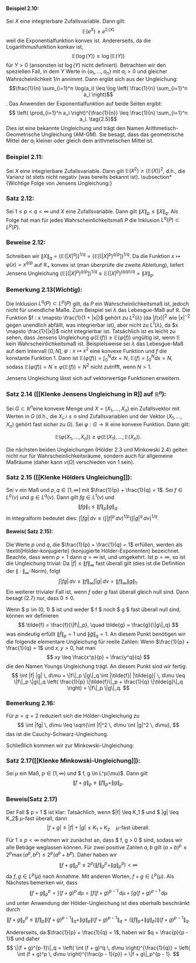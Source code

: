 #### Beispiel 2.10:
Sei $X$ eine integrierbare Zufallsvariable. Dann gilt: $$\mathbb{E}(e^X) \geq e^{\mathbb{E}(X)}$$ weil die Exponentialfunktion konvex ist. Andererseits, da die Logarithmusfunktion konkav ist, $$\mathbb{E}(\log(Y)) \leq \log(\mathbb{E}(Y)) \tag{2.4}$$  für $Y > 0$ (ansonsten ist $\log(Y)$ nicht definiert). Betrachten wir den speziellen Fall, in dem $Y$ Werte in $\{a_1, \dots, a_n\}$ mit $a_i > 0$ und gleicher Wahrscheinlichkeit $1/n$ annimmt. Dann ergibt sich aus der Ungleichung:  $$\frac{1}{n} \sum_{i=1}^n \log(a_i) \leq \log \left( \frac{1}{n} \sum_{i=1}^n a_i \right)$$. Das Anwenden der Exponentialfunktion auf beide Seiten ergibt: $$ \left( \prod_{i=1}^n a_i \right)^{\frac{1}{n}} \leq \frac{1}{n} \sum_{i=1}^n a_i. \tag{2.5}$$Dies ist eine bekannte Ungleichung und trägt den Namen Arithmetisch-Geometrische Ungleichung (AM-GM). Sie besagt, dass das geometrische Mittel der $a_i$ kleiner oder gleich dem arithmetischen Mittel ist. 
### Beispiel 2.11:

Sei $X$ eine integrierbare Zufallsvariable. Dann gilt $\mathbb{E}(X^2) \geq (\mathbb{E}(X))^2$, d.h., die Varianz ist stets nicht negativ (was bereits bekannt ist). \subsection*{Wichtige Folge von Jensens Ungleichung:} 

### Satz 2.12:

Sei $1 \leq p < q < \infty$ und $X$ eine Zufallsvariable. Dann gilt $\| X \|_p \leq \| X \|_q$. Als Folge hat man für jedes Wahrscheinlichkeitsmaß $P$ die Inklusion $L^q(P) \subset L^p(P)$. 

### Beweise 2.12:
 
 Schreiben wir $\| X \|_q = \left(\mathbb{E}(|X|^q)\right)^{1/q} = \left(\mathbb{E}\left[(|X|^p)^{q/p}\right]\right)^{1/q}$. Da die Funktion $x \mapsto \varphi(x) = x^{q/p}$ auf $\mathbb{R}_+$ konvex ist (man überprüfe die zweite Ableitung), liefert Jensens Ungleichung  $\left(\mathbb{E}\left[(|X|^p)^{q/p}\right]\right)^{1/q} \geq \mathbb{E}(|X|^p)^{(q/p)/q} = \| X \|_p$. 

### Bemerkung 2.13(*Wichtig*):

Die Inklusion $L^q(P) \subset L^p(P)$ gilt, da $P$ ein Wahrscheinlichkeitsmaß ist, jedoch nicht für unendliche Maße. Zum Beispiel sei $\lambda$ das Lebesgue-Maß auf $\mathbb{R}$. Die Funktion $f : x \mapsto \frac{1}{1 + |x|}$ gehört zu $L^2(\lambda)$ (da $|f(x)|^2$ wie $|x|^{-2}$ gegen unendlich abfällt, was integrierbar ist), aber nicht zu $L^1(\lambda)$, da $x \mapsto \frac{1}{|x|}$ nicht integrierbar ist. Tatsächlich ist es leicht zu sehen, dass Jensens Ungleichung $\varphi(\mathbb{E}(f)) \geq \mathbb{E}(\varphi(f))$ ungültig ist, wenn $\mathbb{E}$ kein Wahrscheinlichkeitsmaß ist. Beispielsweise sei $\lambda$ das Lebesgue-Maß auf dem Intervall $[0, N]$, $\varphi : x \mapsto x^2$ eine konvexe Funktion und $f$ die konstante Funktion $1$. Dann ist $\mathbb{E}(\varphi(f)) = \int_0^N dx = N$, $\mathbb{E}(f) = \int_0^N dx = N$, sodass $\mathbb{E}(\varphi(f)) = N \geq \varphi(\mathbb{E}(f)) = N^2$ nicht zutrifft, wenn $N > 1$.

Jensens Ungleichung lässt sich auf vektorwertige Funktionen erweitern.

### Satz 2.14 ([[Klenke Jensens Ungleichung in R]] auf $\mathbb{R}^n$):

Sei $G \subset \mathbb{R}^n$eine konvexe Menge und $X = (X_1, \dots, X_n)$ ein Zufallsvektor mit Werten in $G$ (d.h., die $X_i; i \leq n$ sind Zufallsvariablen und der Vektor $(X_1, \dots, X_n)$ gehört fast sicher zu $G$). Sei $\varphi: G \to \mathbb{R}$ eine konvexe Funktion. Dann gilt:

$$
\mathbb{E}(\varphi(X_1, \dots, X_n)) \geq \varphi(\mathbb{E}(X_1), \dots, \mathbb{E}(X_n)). \tag{2.6}
$$

Die nächsten beiden Ungleichungen (Hölder 2.3 und Minkowski 2.4) gelten nicht nur für Wahrscheinlichkeitsräume, sondern auch für allgemeine Maßräume (daher kann $\nu(\Omega)$ verschieden von 1 sein).

### Satz 2.15 ([[Klenke Hölders Ungleichung]]):
Sei $\nu$ ein Maß und $p, q \in [1, \infty]$ mit $\frac{1}{p} + \frac{1}{q} = 1$. Sei $f \in L^p(\nu)$ und $g \in L^q(\nu)$. Dann gilt $fg \in L^1(\nu)$ und
$$
\| fg \|_1 \leq \| f \|_p \| g \|_q. \tag{2.7}
$$
In Integralform bedeutet dies: $\int |fg| \, d\nu \leq \left( \int |f|^p \, d\nu \right)^{1/p} \left( \int |g|^q \, d\nu \right)^{1/q}.$

#### Beweis( Satz 2.15):

Die Werte $p$ und $q$, die $\frac{1}{p} + \frac{1}{q} = 1$ erfüllen, werden als \textit{Hölder-konjugierte} (konjugierte Hölder-Exponenten) bezeichnet. Beachte, dass wenn $p = 1$ dann $q = \infty$ ist, und umgekehrt. Ist $p = \infty$, so ist die Ungleichung trivial: Da $|f| \leq \| f \|_\infty$ fast überall gilt (dies ist die Definition der $\|\cdot\|_\infty$-Norm), folgt
$$
\int |fg| \, d\nu \leq \| f \|_\infty \int |g| \, d\nu = \| f \|_\infty \| g \|_1.
$$
Ein weiterer trivialer Fall ist, wenn $f$ oder $g$ fast überall gleich null sind. Dann besagt (2.7)
nur, dass $0 \leq 0$.

Wenn $ p \in (0, 1) $ ist und weder $ f $ noch $ g $ fast überall null sind, können wir definieren
$$ \tilde{f} = \frac{f}{\|f\|_p}, \quad \tilde{g} = \frac{g}{\|g\|_q} $$
was eindeutig erfüllt $\|\tilde{f}\|_p = 1$ und $\|\tilde{g}\|_q = 1$. An diesem Punkt benötigen wir die folgende elementare Ungleichung für reelle Zahlen: Wenn $\frac{1}{p} + \frac{1}{q} = 1$ und $x, y > 0$, hat man
$$ xy \leq \frac{x^p}{p} + \frac{y^q}{q} $$
die den Namen Youngs Ungleichung trägt. An diesem Punkt sind wir fertig:
$$ \int |f| |g| \, d\mu = \|f\|_p \|g\|_q \int |\tilde{f}| |\tilde{g}| \, d\mu \leq \|f\|_p \|g\|_q \left( \frac{1}{p} \|\tilde{f}\|_p + \frac{1}{q} \|\tilde{g}\|_q \right) = \|f\|_p \|g\|_q. $$

### Bemerkung 2.16:

Für $p = q = 2$ reduziert sich die Hölder-Ungleichung zu
$$ \int |fg| \, d\mu \leq \sqrt{\int |f|^2 \, d\mu \int |g|^2 \, d\mu}, $$
das ist die Cauchy-Schwarz-Ungleichung.

Schließlich kommen wir zur Minkowski-Ungleichung:

### Satz 2.17([[Klenke Minkowski-Ungleichung]]):

Sei $\mu$ ein Maß, $p \in [1, \infty)$ und $ f, g \in L^p(\mu)$. Dann gilt
$$ \|f + g\|_p \leq \|f\|_p + \|g\|_p. $$

### Beweis(Satz 2.17) 

Der Fall $ p = 1 $ ist klar: Tatsächlich, wenn $|f| \leq K_1 $ und $ |g| \leq K_2$ $\mu$-fast überall, dann
$$ |f + g| \leq |f| + |g| \leq K_1 + K_2 \quad \mu\text{-fast überall}. $$

Für $1 \leq p < \infty$ nehmen wir zunächst an, dass $ f, g > 0 $ sind, sodass wir alle Beträge weglassen können. Für zwei positive Zahlen $a, b$ gilt $(a + b)^p \leq 2^p \max(a^p, b^p) \leq 2^p (a^p + b^p)$. Daher haben wir
$$ \|f + g\|_p^p \leq 2^p (\|f\|_p^p + \|g\|_p^p) < \infty $$
da $f, g \in L^p(\mu)$ nach Annahme. Mit anderen Worten, $f + g \in L^p(\mu)$. Als Nächstes bemerken wir, dass
$$ \|f + g\|_p^p = \int (f + g)^p \, d\mu = \int f (f + g)^{p-1} \, d\mu + \int g (f + g)^{p-1} \, d\mu $$
und unter Anwendung der Hölder-Ungleichung ist dies oberhalb beschränkt durch
$$ \|f + g\|_p^p \leq \|f\|_p \|(f + g)^{p-1}\|_q + \|g\|_p \|(f + g)^{p-1}\|_q = (\|f\|_p + \|g\|_p) \|(f + g)^{p-1}\|_q. $$

Andererseits, da $\frac{1}{p} + \frac{1}{q} = 1$, haben wir $q = \frac{p}{p - 1}$ und daher
$$ \|(f + g)^{p-1}\|_q = \left( \int (f + g)^q \, d\mu \right)^{\frac{1}{q}} = \left( \int (f + g)^p \, d\mu \right)^{\frac{p - 1}{p}} = \|f + g\|_p^{p - 1}. $$
